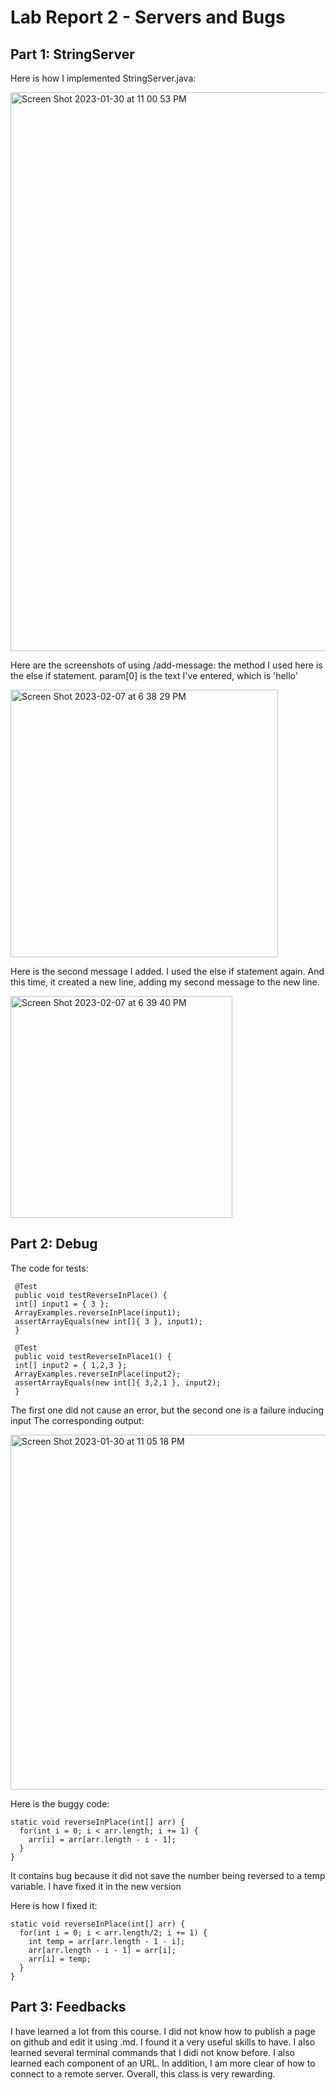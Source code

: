 
Lab Report 2 - Servers and Bugs
=========

Part 1: StringServer
---------
Here is how I implemented StringServer.java:

<img width="894" alt="Screen Shot 2023-01-30 at 11 00 53 PM" src="https://user-images.githubusercontent.com/97763875/215689381-5dbadb29-d66b-453e-b964-e75e8e41433c.png">

Here are the screenshots of using /add-message:
the method I used here is the else if statement. param[0] is the text I've entered, which is 'hello'

<img width="428" alt="Screen Shot 2023-02-07 at 6 38 29 PM" src="https://user-images.githubusercontent.com/97763875/217414642-5d5b47bf-e155-46d1-8971-3a3c1afc9021.png">

Here is the second message I added. I used the else if statement again. And this time, it created a new line, adding my second message to the new line. 

<img width="355" alt="Screen Shot 2023-02-07 at 6 39 40 PM" src="https://user-images.githubusercontent.com/97763875/217414803-31185e50-00f5-48a8-83d9-598427149a2d.png">


Part 2: Debug
---------
The code for tests:


     @Test 
     public void testReverseInPlace() {
     int[] input1 = { 3 };
     ArrayExamples.reverseInPlace(input1);
     assertArrayEquals(new int[]{ 3 }, input1);
     }
     
     @Test 
     public void testReverseInPlace1() {
     int[] input2 = { 1,2,3 };
     ArrayExamples.reverseInPlace(input2);
     assertArrayEquals(new int[]{ 3,2,1 }, input2);
     }


The first one did not cause an error, but the second one is a failure inducing input
The corresponding output:

<img width="568" alt="Screen Shot 2023-01-30 at 11 05 18 PM" src="https://user-images.githubusercontent.com/97763875/215690075-d1b278a8-0907-4ff2-83b5-f8607e741e7f.png">

Here is the buggy code:


    static void reverseInPlace(int[] arr) {
      for(int i = 0; i < arr.length; i += 1) {
        arr[i] = arr[arr.length - i - 1];
      }
    }
  
It contains bug because it did not save the number being reversed to a temp variable. I have fixed it in the new version

Here is how I fixed it:


    static void reverseInPlace(int[] arr) {
      for(int i = 0; i < arr.length/2; i += 1) {
        int temp = arr[arr.length - 1 - i];
        arr[arr.length - i - 1] = arr[i];
        arr[i] = temp;
      }
    }
    

Part 3: Feedbacks
---------
I have learned a lot from this course. I did not know how to publish a page on github and edit it using .md. I found it a very useful skills to have. I also learned several terminal commands that I didi not know before. I also learned each component of an URL. In addition, I am more clear of how to connect to a remote server. Overall, this class is very rewarding.  
